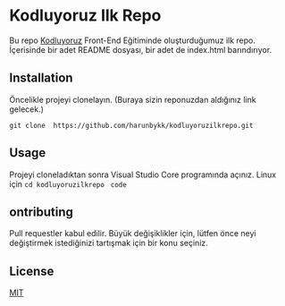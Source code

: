 # **Kodluyoruz Ilk Repo**

Bu repo [Kodluyoruz](https://www.kodluyoruz.org/) Front-End Eğitiminde oluşturduğumuz ilk repo. İçerisinde bir adet README dosyası, bir adet de index.html barındırıyor.

## **Installation**
Öncelikle projeyi clonelayın. (Buraya sizin reponuzdan aldığınız link gelecek.)

`git clone  https://github.com/harunbykk/kodluyoruzilkrepo.git `

## **Usage**
Projeyi cloneladıktan sonra Visual Studio Core programında açınız.
Linux için
`cd kodluyoruzilkrepo `
`code `

## **ontributing**
Pull requestler kabul edilir. Büyük değişiklikler için, lütfen önce neyi değiştirmek istediğinizi tartışmak için bir konu seçiniz.

## **License**
[MIT](LICENSE)